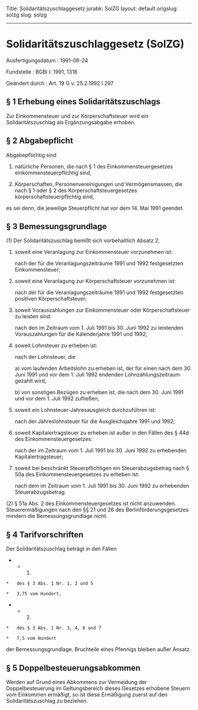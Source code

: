 Title: Solidaritätszuschlaggesetz
jurabk: SolZG
layout: default
origslug: solzg
slug: solzg

---

# Solidaritätszuschlaggesetz (SolZG)

Ausfertigungsdatum
:   1991-06-24

Fundstelle
:   BGBl I: 1991, 1318

Geändert durch
:   Art. 19 G v. 25.2.1992 I 297


## § 1 Erhebung eines Solidaritätszuschlags

Zur Einkommensteuer und zur Körperschaftsteuer wird ein
Solidaritätszuschlag als Ergänzungsabgabe erhoben.


## § 2 Abgabepflicht

Abgabepflichtig sind

1.  natürliche Personen, die nach § 1 des Einkommensteuergesetzes
    einkommensteuerpflichtig sind,


2.  Körperschaften, Personenvereinigungen und Vermögensmassen, die nach §
    1 oder § 2 des Körperschaftsteuergesetzes körperschaftsteuerpflichtig
    sind,



es sei denn, die jeweilige Steuerpflicht hat vor dem 14. Mai 1991
geendet.


## § 3 Bemessungsgrundlage

(1) Der Solidaritätszuschlag bemißt sich vorbehaltlich Absatz 2,

1.  soweit eine Veranlagung zur Einkommensteuer vorzunehmen ist:

    nach der für die Veranlagungszeiträume 1991 und 1992 festgesetzten
    Einkommensteuer;


2.  soweit eine Veranlagung zur Körperschaftsteuer vorzunehmen ist:

    nach der für die Veranlagungszeiträume 1991 und 1992 festgesetzten
    positiven Körperschaftsteuer;


3.  soweit Vorauszahlungen zur Einkommensteuer oder Körperschaftsteuer zu
    leisten sind:

    nach den im Zeitraum vom 1. Juli 1991 bis 30. Juni 1992 zu leistenden
    Vorauszahlungen für die Kalenderjahre 1991 und 1992;


4.  soweit Lohnsteuer zu erheben ist:

    nach der Lohnsteuer, die

    a)  vom laufenden Arbeitslohn zu erheben ist, der für einen nach dem 30.
        Juni 1991 und vor dem 1. Juli 1992 endenden Lohnzahlungszeitraum
        gezahlt wird,


    b)  von sonstigen Bezügen zu erheben ist, die nach dem 30. Juni 1991 und
        vor dem 1. Juli 1992 zufließen;





5.  soweit ein Lohnsteuer-Jahresausgleich durchzuführen ist:

    nach der Jahreslohnsteuer für die Ausgleichsjahre 1991 und 1992;


6.  soweit Kapitalertragsteuer zu erheben ist außer in den Fällen des §
    44d des Einkommensteuergesetzes:

    nach der im Zeitraum vom 1. Juli 1991 bis 30. Juni 1992 zu erhebenden
    Kapitalertragsteuer;


7.  soweit bei beschränkt Steuerpflichtigen ein Steuerabzugsbetrag nach §
    50a des Einkommensteuergesetzes zu erheben ist:

    nach dem im Zeitraum vom 1. Juli 1991 bis 30. Juni 1992 zu erhebenden
    Steuerabzugsbetrag.




(2) § 51a Abs. 2 des Einkommensteuergesetzes ist nicht anzuwenden.
Steuerermäßigungen nach den §§ 21 und 26 des Berlinförderungsgesetzes
mindern die Bemessungsgrundlage nicht.


## § 4 Tarifvorschriften

Der Solidaritätszuschlag beträgt in den Fällen

*    *   1.

    *   des § 3 Abs. 1 Nr. 1, 2 und 5

    *   3,75 vom Hundert,


*    *   2.

    *   des § 3 Abs. 1 Nr. 3, 4, 6 und 7

    *   7,5 vom Hundert



der Bemessungsgrundlage. Bruchteile eines Pfennigs bleiben außer
Ansatz.


## § 5 Doppelbesteuerungsabkommen

Werden auf Grund eines Abkommens zur Vermeidung der Doppelbesteuerung
im Geltungsbereich dieses Gesetzes erhobene Steuern vom Einkommen
ermäßigt, so ist diese Ermäßigung zuerst auf den Solidaritätszuschlag
zu beziehen.

